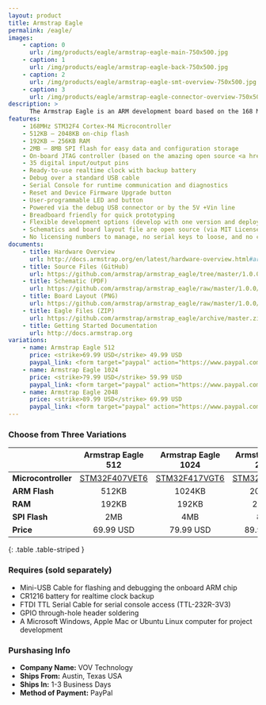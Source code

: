 ```yaml
---
layout: product
title: Armstrap Eagle
permalink: /eagle/
images: 
    - caption: 0
      url: /img/products/eagle/armstrap-eagle-main-750x500.jpg
    - caption: 1
      url: /img/products/eagle/armstrap-eagle-back-750x500.jpg
    - caption: 2
      url: /img/products/eagle/armstrap-eagle-smt-overview-750x500.jpg
    - caption: 3
      url: /img/products/eagle/armstrap-eagle-connector-overview-750x500.jpg
description: >
      The Armstrap Eagle is an ARM development board based on the 168 MHz Cortex-M4 ARM chip. Unlike other microcontrollers, the Armstrap Eagle has an on-board JTAG controller.  By integrating the JTAG controller, Linux, Mac and Windows users can easily flash and debug their ARM project without the need of an external JTAG adapter.  The board enumerates on your host computer as a serial device, alleviating the user from installing a costly proprietary driver.  The board uses 0805-sized SMT components, making it easy for anyone to build and remix the board.  <h3>Order now to get a SXSW discount!</h3>
features:
    - 168MHz STM32F4 Cortex-M4 Microcontroller
    - 512KB – 2048KB on-chip flash
    - 192KB – 256KB RAM
    - 2MB – 8MB SPI flash for easy data and configuration storage
    - On-board JTAG controller (based on the amazing open source <a href="http://www.blacksphere.co.nz/main/blackmagic" target="_blank">Black Magic Probe</a>) for easy flashing and debugging
    - 35 digital input/output pins
    - Ready-to-use realtime clock with backup battery
    - Debug over a standard USB cable
    - Serial Console for runtime communication and diagnostics
    - Reset and Device Firmware Upgrade button
    - User-programmable LED and button
    - Powered via the debug USB connector or by the 5V +Vin line
    - Breadboard friendly for quick prototyping
    - Flexible development options (develop with one version and deploy with another)
    - Schematics and board layout file are open source (via MIT License) allowing you to build and remix the board, either personally or commercially.
    - No licensing numbers to manage, no serial keys to loose, and no code-size limitations
documents:
    - title: Hardware Overview
      url: http://docs.armstrap.org/en/latest/hardware-overview.html#armstrap-eagle
    - title: Source Files (GitHub)
      url: https://github.com/armstrap/armstrap_eagle/tree/master/1.0.0
    - title: Schematic (PDF)
      url: https://github.com/armstrap/armstrap_eagle/raw/master/1.0.0/eagle/pdf/Schematic.pdf
    - title: Board Layout (PNG)
      url: https://github.com/armstrap/armstrap_eagle/raw/master/1.0.0/eagle/png/BoardLayout.png
    - title: Eagle Files (ZIP)
      url: https://github.com/armstrap/armstrap_eagle/archive/master.zip
    - title: Getting Started Documentation
      url: http://docs.armstrap.org
variations: 
    - name: Armstrap Eagle 512
      price: <strike>69.99 USD</strike> 49.99 USD
      paypal_link: <form target="paypal" action="https://www.paypal.com/cgi-bin/webscr" method="post" style="padding-bottom:25px"><input type="hidden" name="cmd" value="_s-xclick"><input type="hidden" name="hosted_button_id" value="HM3E6DWVQFBXU"><input type="image" src="https://www.paypalobjects.com/en_US/i/btn/btn_cart_LG.gif" border="0" name="submit" alt="PayPal - The safer, easier way to pay online!"><img alt="" border="0" src="https://www.paypalobjects.com/en_US/i/scr/pixel.gif" width="1" height="1"></form>
    - name: Armstrap Eagle 1024
      price: <strike>79.99 USD</strike> 59.99 USD
      paypal_link: <form target="paypal" action="https://www.paypal.com/cgi-bin/webscr" method="post" style="padding-bottom:25px"><input type="hidden" name="cmd" value="_s-xclick"><input type="hidden" name="hosted_button_id" value="KPNFWQ59JUFZ2"><input type="image" src="https://www.paypalobjects.com/en_US/i/btn/btn_cart_LG.gif" border="0" name="submit" alt="PayPal - The safer, easier way to pay online!"><img alt="" border="0" src="https://www.paypalobjects.com/en_US/i/scr/pixel.gif" width="1" height="1"></form> 
    - name: Armstrap Eagle 2048
      price: <strike>89.99 USD</strike> 69.99 USD
      paypal_link: <form target="paypal" action="https://www.paypal.com/cgi-bin/webscr" method="post" style="padding-bottom:25px"><input type="hidden" name="cmd" value="_s-xclick"><input type="hidden" name="hosted_button_id" value="4ASJQXA39DH4G"><input type="image" src="https://www.paypalobjects.com/en_US/i/btn/btn_cart_LG.gif" border="0" name="submit" alt="PayPal - The safer, easier way to pay online!"><img alt="" border="0" src="https://www.paypalobjects.com/en_US/i/scr/pixel.gif" width="1" height="1"></form>
---
```


### Choose from Three Variations

|                    | Armstrap Eagle 512  | Armstrap Eagle 1024 | Armstrap Eagle 2048 |
|--------------------|:-------------------:|:-------------------:|:-------------------:|
| **Microcontroller**| [STM32F407VET6][1]  | [STM32F417VGT6][2]  | [STM32F427VIT6][3]  |
| **ARM Flash**      | 512KB               | 1024KB              | 2048KB              |
| **RAM**            | 192KB               | 192KB               | 256KB               |
| **SPI Flash**      | 2MB                 | 4MB                 | 8MB                 |
| **Price**          | 69.99 USD           | 79.99 USD           | 89.99 USD           |
{: .table .table-striped }

### Requires (sold separately)

* Mini-USB Cable for flashing and debugging the onboard ARM chip
* CR1216 battery for realtime clock backup
* FTDI TTL Serial Cable for serial console access (TTL-232R-3V3)
* GPIO through-hole header soldering
* A Microsoft Windows, Apple Mac or Ubuntu Linux computer for project development

### Purshasing Info

* **Company Name:** VOV Technology
* **Ships From:** Austin, Texas USA
* **Ships In:** 1-3 Business Days
* **Method of Payment:** PayPal

[1]: https://github.com/armstrap/armstrap_eagle/raw/master/docs/STM32F407xx%20Datasheet.pdf
[2]: https://github.com/armstrap/armstrap_eagle/raw/master/docs/STM32F417xx%20Datasheet.pdf
[3]: https://github.com/armstrap/armstrap_eagle/raw/master/docs/STM32F427xx%20Datasheet.pdf
